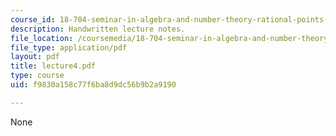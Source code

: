```yaml
---
course_id: 18-704-seminar-in-algebra-and-number-theory-rational-points-on-elliptic-curves-fall-2004
description: Handwritten lecture notes.
file_location: /coursemedia/18-704-seminar-in-algebra-and-number-theory-rational-points-on-elliptic-curves-fall-2004/f9830a158c77f6ba8d9dc56b9b2a9190_lecture4.pdf
file_type: application/pdf
layout: pdf
title: lecture4.pdf
type: course
uid: f9830a158c77f6ba8d9dc56b9b2a9190

---
```

None